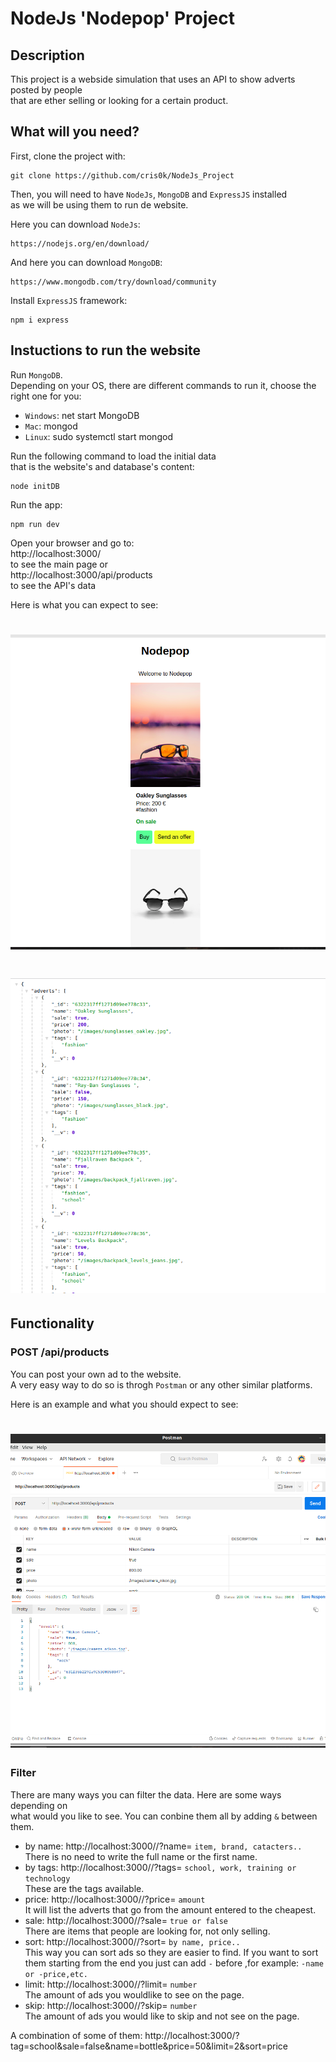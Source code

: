 # NodeJs 'Nodepop' Project

## Description

This project is a webside simulation that uses an API to show adverts posted by people\
that are ether selling or looking for a certain product.


## What will you need?

First, clone the project with:

```
git clone https://github.com/cris0k/NodeJs_Project
```
Then, you will need to have `NodeJs`, `MongoDB` and `ExpressJS` installed\
as we will be using them to run de website.

Here you can download `NodeJs`:

```
https://nodejs.org/en/download/
```
And here you can download `MongoDB`:

```
https://www.mongodb.com/try/download/community
```
Install  `ExpressJS` framework:
```
npm i express
```
## Instuctions to run the website

Run `MongoDB`.\
Depending on your OS, there are different commands to run it, choose the right one for you:

- `Windows`: net start MongoDB
- `Mac`: mongod
- `Linux`: sudo systemctl start mongod

Run the following command to load the initial data \
that is the website's and database's content:
```
node initDB
```
Run the app:
```
npm run dev
```
Open your browser and go to:\
http://localhost:3000/ \
to see the main page or\
http://localhost:3000/api/products \
to see the API's data

Here is what you can expect to see:
# ![alt text](https://github.com/cris0k/NodeJs_Project/blob/main/public/images/Screenshot_main.png)
# ![alt text](https://github.com/cris0k/NodeJs_Project/blob/main/public/images/Screemshot_apidata.png)

## Functionality

### POST /api/products

You can post your own ad to the website.\
A very easy way to do so is throgh `Postman` or any other similar platforms.

Here is an example and what you should expect to see:
# ![alt text](https://github.com/cris0k/NodeJs_Project/blob/main/public/images/Screenshot_example-Postman.png)

### Filter

There are many ways you can filter the data. Here are some ways depending on\
what would you like to see. You can conbine them all by adding `&` between them.
- by name: http://localhost:3000//?name= `item, brand, catacters..` \
There is no need to write the full name or the first name.
- by tags: http://localhost:3000//?tags= `school, work, training or technology`\
These are the tags available.
- price: http://localhost:3000//?price= `amount`\
It will list the adverts that go from the amount entered to the cheapest.
- sale: http://localhost:3000//?sale= `true or false`\
There are items that people are looking for, not only selling.
- sort: http://localhost:3000//?sort= `by name, price..`\
This way you can sort ads so they are easier to find. If you want to sort them starting from the end you just can add `-` before ,for example: `-name or -price,etc.`
- limit: http://localhost:3000//?limit= `number`\
The amount of ads you wouldlike to see on the page.
- skip: http://localhost:3000//?skip= `number`\
The amount of ads you would like to skip and not see on the page.

A combination of some of them:
http://localhost:3000/?tag=school&sale=false&name=bottle&price=50&limit=2&sort=price